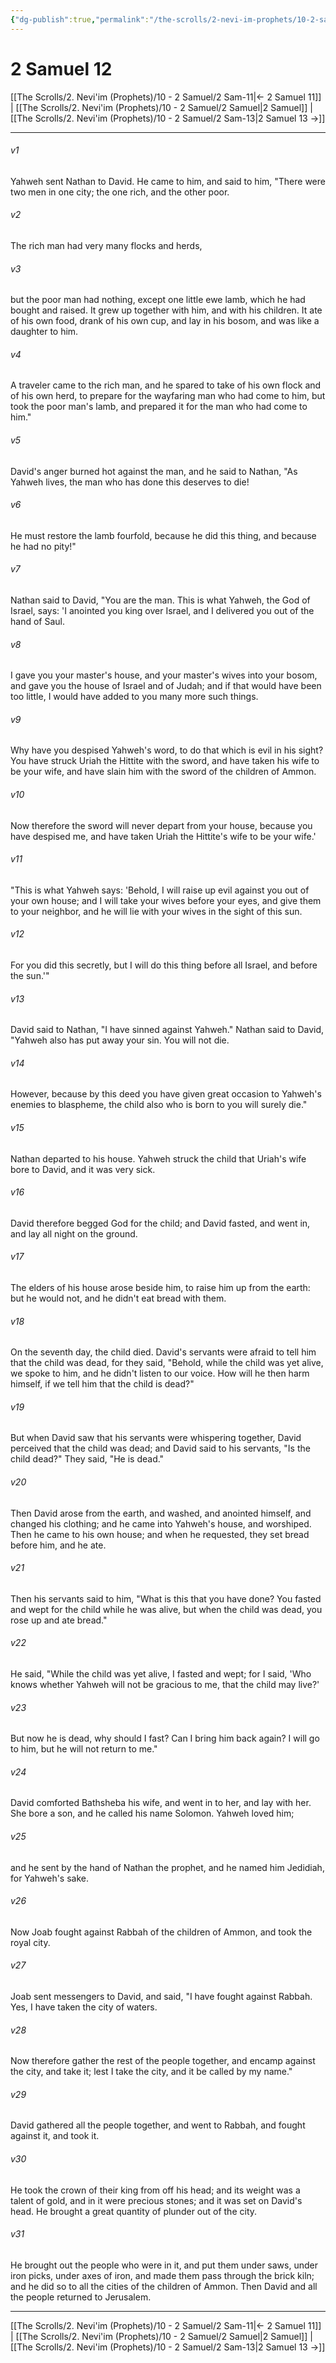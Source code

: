 ```yaml
---
{"dg-publish":true,"permalink":"/the-scrolls/2-nevi-im-prophets/10-2-samuel/2-sam-12/","tags":["#TheScrolls","#Neviim"]}
---
```



# 2 Samuel 12

[[The Scrolls/2. Nevi'im (Prophets)/10 - 2 Samuel/2 Sam-11\|← 2 Samuel 11]] | [[The Scrolls/2. Nevi'im (Prophets)/10 - 2 Samuel/2 Samuel\|2 Samuel]] | [[The Scrolls/2. Nevi'im (Prophets)/10 - 2 Samuel/2 Sam-13\|2 Samuel 13 →]]
***



###### v1 
Yahweh sent Nathan to David. He came to him, and said to him, "There were two men in one city; the one rich, and the other poor. 

###### v2 
The rich man had very many flocks and herds, 

###### v3 
but the poor man had nothing, except one little ewe lamb, which he had bought and raised. It grew up together with him, and with his children. It ate of his own food, drank of his own cup, and lay in his bosom, and was like a daughter to him. 

###### v4 
A traveler came to the rich man, and he spared to take of his own flock and of his own herd, to prepare for the wayfaring man who had come to him, but took the poor man's lamb, and prepared it for the man who had come to him." 

###### v5 
David's anger burned hot against the man, and he said to Nathan, "As Yahweh lives, the man who has done this deserves to die! 

###### v6 
He must restore the lamb fourfold, because he did this thing, and because he had no pity!" 

###### v7 
Nathan said to David, "You are the man. This is what Yahweh, the God of Israel, says: 'I anointed you king over Israel, and I delivered you out of the hand of Saul. 

###### v8 
I gave you your master's house, and your master's wives into your bosom, and gave you the house of Israel and of Judah; and if that would have been too little, I would have added to you many more such things. 

###### v9 
Why have you despised Yahweh's word, to do that which is evil in his sight? You have struck Uriah the Hittite with the sword, and have taken his wife to be your wife, and have slain him with the sword of the children of Ammon. 

###### v10 
Now therefore the sword will never depart from your house, because you have despised me, and have taken Uriah the Hittite's wife to be your wife.' 

###### v11 
"This is what Yahweh says: 'Behold, I will raise up evil against you out of your own house; and I will take your wives before your eyes, and give them to your neighbor, and he will lie with your wives in the sight of this sun. 

###### v12 
For you did this secretly, but I will do this thing before all Israel, and before the sun.'" 

###### v13 
David said to Nathan, "I have sinned against Yahweh." Nathan said to David, "Yahweh also has put away your sin. You will not die. 

###### v14 
However, because by this deed you have given great occasion to Yahweh's enemies to blaspheme, the child also who is born to you will surely die." 

###### v15 
Nathan departed to his house. Yahweh struck the child that Uriah's wife bore to David, and it was very sick. 

###### v16 
David therefore begged God for the child; and David fasted, and went in, and lay all night on the ground. 

###### v17 
The elders of his house arose beside him, to raise him up from the earth: but he would not, and he didn't eat bread with them. 

###### v18 
On the seventh day, the child died. David's servants were afraid to tell him that the child was dead, for they said, "Behold, while the child was yet alive, we spoke to him, and he didn't listen to our voice. How will he then harm himself, if we tell him that the child is dead?" 

###### v19 
But when David saw that his servants were whispering together, David perceived that the child was dead; and David said to his servants, "Is the child dead?" They said, "He is dead." 

###### v20 
Then David arose from the earth, and washed, and anointed himself, and changed his clothing; and he came into Yahweh's house, and worshiped. Then he came to his own house; and when he requested, they set bread before him, and he ate. 

###### v21 
Then his servants said to him, "What is this that you have done? You fasted and wept for the child while he was alive, but when the child was dead, you rose up and ate bread." 

###### v22 
He said, "While the child was yet alive, I fasted and wept; for I said, 'Who knows whether Yahweh will not be gracious to me, that the child may live?' 

###### v23 
But now he is dead, why should I fast? Can I bring him back again? I will go to him, but he will not return to me." 

###### v24 
David comforted Bathsheba his wife, and went in to her, and lay with her. She bore a son, and he called his name Solomon. Yahweh loved him; 

###### v25 
and he sent by the hand of Nathan the prophet, and he named him Jedidiah, for Yahweh's sake. 

###### v26 
Now Joab fought against Rabbah of the children of Ammon, and took the royal city. 

###### v27 
Joab sent messengers to David, and said, "I have fought against Rabbah. Yes, I have taken the city of waters. 

###### v28 
Now therefore gather the rest of the people together, and encamp against the city, and take it; lest I take the city, and it be called by my name." 

###### v29 
David gathered all the people together, and went to Rabbah, and fought against it, and took it. 

###### v30 
He took the crown of their king from off his head; and its weight was a talent of gold, and in it were precious stones; and it was set on David's head. He brought a great quantity of plunder out of the city. 

###### v31 
He brought out the people who were in it, and put them under saws, under iron picks, under axes of iron, and made them pass through the brick kiln; and he did so to all the cities of the children of Ammon. Then David and all the people returned to Jerusalem.

***
[[The Scrolls/2. Nevi'im (Prophets)/10 - 2 Samuel/2 Sam-11\|← 2 Samuel 11]] | [[The Scrolls/2. Nevi'im (Prophets)/10 - 2 Samuel/2 Samuel\|2 Samuel]] | [[The Scrolls/2. Nevi'im (Prophets)/10 - 2 Samuel/2 Sam-13\|2 Samuel 13 →]]
